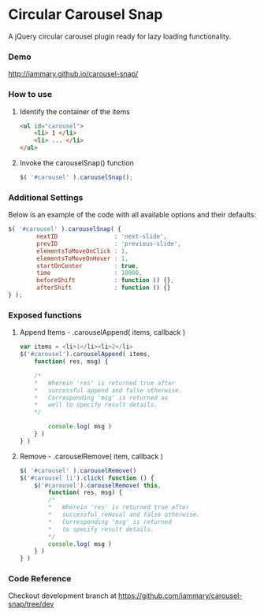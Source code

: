 Circular Carousel Snap
======================

A jQuery circular carousel plugin ready for lazy loading functionality.

### Demo

http://iammary.github.io/carousel-snap/

### How to use

1. Identify the container of the items

	```HTML
	<ul id="carousel">
		<li> 1 </li>
		<li> ... </li>
	</ul>
	```

2. Invoke the carouselSnap() function

	```JavaScript
	$( '#carousel' ).carouselSnap();
	```

### Additional Settings

Below is an example of the code with all available options and their defaults:

```JavaScript
$( '#carousel' ).carouselSnap( {
		nextID                : 'next-slide',
		prevID                : 'previous-slide',
		elementsToMoveOnClick : 1,
		elementsToMoveOnHover : 1,
		startOnCenter         : true,
		time                  : 10000,
		beforeShift           : function () {},
		afterShift            : function () {}
} );
```

### Exposed functions

1. Append Items - .carouselAppend( items, callback )

	```JavaScript
	var items = <li>1</li><li>2</li>
	$('#carousel').carouselAppend( items,
		function( res, msg) {

		/*
		*	Wherein 'res' is returned true after
		*	successful append and false otherwise.
		*	Corresponding 'msg' is returned as
		*	well to specify result details.
		*/

			console.log( msg )
		} )
	} )
	```

2. Remove - .carouselRemove( item, callback )

	```JavaScript
	$( '#carousel' ).carouselRemove()
	$('#carousel li').click( function () {
		$('#carousel').carouselRemove( this,
			function( res, msg) {
			/*
			*	Wherein 'res' is returned true after
			*	successful removal and false otherwise.
			*	Corresponding 'msg' is returned
			*	to specify result details.
			*/
			console.log( msg )
		} )
	} )
	```

### Code Reference

Checkout development branch at https://github.com/iammary/carousel-snap/tree/dev

